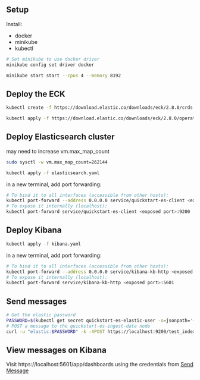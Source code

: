 ## Setup
Install:
- docker
- minikube
- kubectl

```bash
# Set minikube to use docker driver
minikube config set driver docker

minikube start start --cpus 4 --memory 8192
```


## Deploy the ECK 
```bash
kubectl create -f https://download.elastic.co/downloads/eck/2.8.0/crds.yaml

kubectl apply -f https://download.elastic.co/downloads/eck/2.8.0/operator.yaml
```
## Deploy Elasticsearch cluster

may need to increase vm.max_map_count
```bash
sudo sysctl -w vm.max_map_count=262144
```

```bash
kubectl apply -f elasticsearch.yaml
```
in a new terminal, add port forwarding:
```bash
# To bind it to all interfaces (accessible from other hosts):
kubectl port-forward --address 0.0.0.0 service/quickstart-es-client <exposed port>:9200
# To expose it internally (localhost):
kubectl port-forward service/quickstart-es-client <exposed port>:9200
```

## Deploy Kibana
```bash
kubectl apply -f kibana.yaml
```
in a new terminal, add port forwarding:
```bash
# To bind it to all interfaces (accessible from other hosts):
kubectl port-forward --address 0.0.0.0 service/kibana-kb-http <exposed port>:5601
# To expose it internally (localhost):
kubectl port-forward service/kibana-kb-http <exposed port>:5601
```

## Send messages
```bash
# Get the elastic password
PASSWORD=$(kubectl get secret quickstart-es-elastic-user -o=jsonpath='{.data.elastic}' | base64 --decode; echo)
# POST a message to the quickstart-es-ingest-data node
curl -u "elastic:$PASSWORD" -k -XPOST https://localhost:9200/test_index/_doc -H "Content-Type: application/json" -d "{ \"test_field\" : \"test value\" }"
```

## View messages on Kibana
Visit https://localhost:5601/app/dashboards using the credentials from [Send Message](#send-messages)